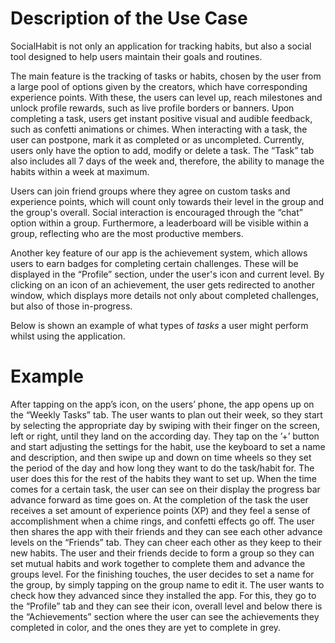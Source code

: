 # Description of the Use Case
SocialHabit is not only an application for tracking habits, but also a social tool designed to help users maintain their goals and routines. 

The main feature is the tracking of tasks or habits, chosen by the user from a large pool of options given by the creators, which have corresponding experience points. With these, the users can level up, reach milestones and unlock profile rewards, such as live profile borders or banners. Upon completing a task, users get instant positive visual and audible feedback, such as confetti animations or chimes. When interacting with a task, the user can postpone, mark it as completed or as uncompleted. Currently, users only have the option to add, modify or delete a task. The “Task” tab also includes all 7 days of the week and, therefore, the ability to manage the habits within a week at maximum.

Users can join friend groups where they agree on custom tasks and experience points, which will count only towards their level in the group and the group's overall. Social interaction is encouraged through the “chat” option within a group. Furthermore, a leaderboard will be visible within a group, reflecting who are the most productive members.

Another key feature of our app is the achievement system, which allows users to earn badges for completing certain challenges. These will be displayed in the “Profile” section, under the user's icon and current level. By clicking on an icon of an achievement, the user gets redirected to another window, which displays more details not only about completed challenges, but also of those in-progress.

Below is shown an example of what types of *tasks* a user might perform whilst using the application.

# Example
After tapping on the app’s icon, on the users’ phone, the app opens up on the “Weekly Tasks” tab. The user wants to plan out their week, so they start by selecting the appropriate day by swiping with their finger on the screen, left or right, until they land on the according day. They tap on the ’+’ button and start adjusting the settings for the habit, use the keyboard to set a name and description, and then swipe up and down on time wheels so they set the period of the day and how long they want to do the task/habit for. The user does this for the rest of the habits they want to set up. When the time comes for a certain task, the user can see on their display the progress bar advance forward as time goes on. At the completion of the task the user receives a set amount of experience points (XP) and they feel a sense of accomplishment when a chime rings, and confetti effects go off.
The user then shares the app with their friends and they can see each other advance levels on the “Friends” tab. They can cheer each other as they keep to their new habits. The user and their friends decide to form a group so they can set mutual habits and work together to complete them and advance the groups level. For the finishing touches, the user decides to set a name for the group, by simply tapping on the group name to edit it.
The user wants to check how they advanced since they installed the app. For this, they go to the “Profile” tab and they can see their icon, overall level and below there is the “Achievements” section where the user can see the achievements they completed in color, and the ones they are yet to complete in grey.
